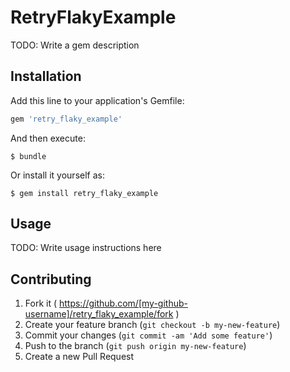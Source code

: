 # RetryFlakyExample

TODO: Write a gem description

## Installation

Add this line to your application's Gemfile:

```ruby
gem 'retry_flaky_example'
```

And then execute:

    $ bundle

Or install it yourself as:

    $ gem install retry_flaky_example

## Usage

TODO: Write usage instructions here

## Contributing

1. Fork it ( https://github.com/[my-github-username]/retry_flaky_example/fork )
2. Create your feature branch (`git checkout -b my-new-feature`)
3. Commit your changes (`git commit -am 'Add some feature'`)
4. Push to the branch (`git push origin my-new-feature`)
5. Create a new Pull Request
